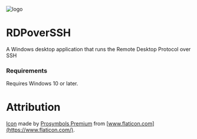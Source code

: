 ![logo](https://raw.githubusercontent.com/micahmo/RDPoverSSH/main/RDPoverSSH/Images/logo.png)


# RDPoverSSH

A Windows desktop application that runs the Remote Desktop Protocol over SSH

### Requirements

Requires Windows 10 or later.

# Attribution
[Icon](https://www.flaticon.com/premium-icon/data-transfer_2985993) made by [Prosymbols Premium](https://www.flaticon.com/authors/prosymbols-premium) from [www.flaticon.com](https://www.flaticon.com/).